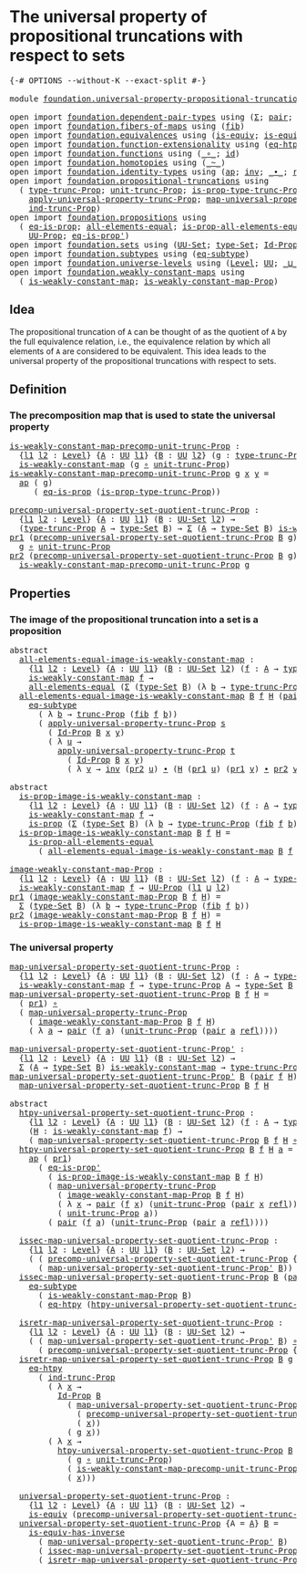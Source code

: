 # The universal property of propositional truncations with respect to sets

<pre class="Agda"><a id="85" class="Symbol">{-#</a> <a id="89" class="Keyword">OPTIONS</a> <a id="97" class="Pragma">--without-K</a> <a id="109" class="Pragma">--exact-split</a> <a id="123" class="Symbol">#-}</a>

<a id="128" class="Keyword">module</a> <a id="135" href="foundation.universal-property-propositional-truncation-into-sets.html" class="Module">foundation.universal-property-propositional-truncation-into-sets</a> <a id="200" class="Keyword">where</a>

<a id="207" class="Keyword">open</a> <a id="212" class="Keyword">import</a> <a id="219" href="foundation.dependent-pair-types.html" class="Module">foundation.dependent-pair-types</a> <a id="251" class="Keyword">using</a> <a id="257" class="Symbol">(</a><a id="258" href="foundation-core.dependent-pair-types.html#502" class="Record">Σ</a><a id="259" class="Symbol">;</a> <a id="261" href="foundation-core.dependent-pair-types.html#575" class="InductiveConstructor">pair</a><a id="265" class="Symbol">;</a> <a id="267" href="foundation-core.dependent-pair-types.html#592" class="Field">pr1</a><a id="270" class="Symbol">;</a> <a id="272" href="foundation-core.dependent-pair-types.html#604" class="Field">pr2</a><a id="275" class="Symbol">)</a>
<a id="277" class="Keyword">open</a> <a id="282" class="Keyword">import</a> <a id="289" href="foundation.fibers-of-maps.html" class="Module">foundation.fibers-of-maps</a> <a id="315" class="Keyword">using</a> <a id="321" class="Symbol">(</a><a id="322" href="foundation-core.fibers-of-maps.html#928" class="Function">fib</a><a id="325" class="Symbol">)</a>
<a id="327" class="Keyword">open</a> <a id="332" class="Keyword">import</a> <a id="339" href="foundation.equivalences.html" class="Module">foundation.equivalences</a> <a id="363" class="Keyword">using</a> <a id="369" class="Symbol">(</a><a id="370" href="foundation-core.equivalences.html#1542" class="Function">is-equiv</a><a id="378" class="Symbol">;</a> <a id="380" href="foundation-core.equivalences.html#2999" class="Function">is-equiv-has-inverse</a><a id="400" class="Symbol">)</a>
<a id="402" class="Keyword">open</a> <a id="407" class="Keyword">import</a> <a id="414" href="foundation.function-extensionality.html" class="Module">foundation.function-extensionality</a> <a id="449" class="Keyword">using</a> <a id="455" class="Symbol">(</a><a id="456" href="foundation.function-extensionality.html#1446" class="Function">eq-htpy</a><a id="463" class="Symbol">)</a>
<a id="465" class="Keyword">open</a> <a id="470" class="Keyword">import</a> <a id="477" href="foundation.functions.html" class="Module">foundation.functions</a> <a id="498" class="Keyword">using</a> <a id="504" class="Symbol">(</a><a id="505" href="foundation-core.functions.html#407" class="Function Operator">_∘_</a><a id="508" class="Symbol">;</a> <a id="510" href="foundation-core.functions.html#309" class="Function">id</a><a id="512" class="Symbol">)</a>
<a id="514" class="Keyword">open</a> <a id="519" class="Keyword">import</a> <a id="526" href="foundation.homotopies.html" class="Module">foundation.homotopies</a> <a id="548" class="Keyword">using</a> <a id="554" class="Symbol">(</a><a id="555" href="foundation-core.homotopies.html#467" class="Function Operator">_~_</a><a id="558" class="Symbol">)</a>
<a id="560" class="Keyword">open</a> <a id="565" class="Keyword">import</a> <a id="572" href="foundation.identity-types.html" class="Module">foundation.identity-types</a> <a id="598" class="Keyword">using</a> <a id="604" class="Symbol">(</a><a id="605" href="foundation-core.identity-types.html#2853" class="Function">ap</a><a id="607" class="Symbol">;</a> <a id="609" href="foundation-core.identity-types.html#1552" class="Function">inv</a><a id="612" class="Symbol">;</a> <a id="614" href="foundation-core.identity-types.html#1239" class="Function Operator">_∙_</a><a id="617" class="Symbol">;</a> <a id="619" href="foundation-core.identity-types.html#694" class="InductiveConstructor">refl</a><a id="623" class="Symbol">)</a>
<a id="625" class="Keyword">open</a> <a id="630" class="Keyword">import</a> <a id="637" href="foundation.propositional-truncations.html" class="Module">foundation.propositional-truncations</a> <a id="674" class="Keyword">using</a>
  <a id="682" class="Symbol">(</a> <a id="684" href="foundation.propositional-truncations.html#1701" class="Postulate">type-trunc-Prop</a><a id="699" class="Symbol">;</a> <a id="701" href="foundation.propositional-truncations.html#1756" class="Postulate">unit-trunc-Prop</a><a id="716" class="Symbol">;</a> <a id="718" href="foundation.propositional-truncations.html#1951" class="Function">is-prop-type-trunc-Prop</a><a id="741" class="Symbol">;</a> <a id="743" href="foundation.propositional-truncations.html#2133" class="Function">trunc-Prop</a><a id="753" class="Symbol">;</a>
    <a id="759" href="foundation.propositional-truncations.html#5148" class="Function">apply-universal-property-trunc-Prop</a><a id="794" class="Symbol">;</a> <a id="796" href="foundation.propositional-truncations.html#4789" class="Function">map-universal-property-trunc-Prop</a><a id="829" class="Symbol">;</a>
    <a id="835" href="foundation.propositional-truncations.html#3300" class="Function">ind-trunc-Prop</a><a id="849" class="Symbol">)</a>
<a id="851" class="Keyword">open</a> <a id="856" class="Keyword">import</a> <a id="863" href="foundation.propositions.html" class="Module">foundation.propositions</a> <a id="887" class="Keyword">using</a>
  <a id="895" class="Symbol">(</a> <a id="897" href="foundation-core.propositions.html#2649" class="Function">eq-is-prop</a><a id="907" class="Symbol">;</a> <a id="909" href="foundation-core.propositions.html#2135" class="Function">all-elements-equal</a><a id="927" class="Symbol">;</a> <a id="929" href="foundation-core.propositions.html#2335" class="Function">is-prop-all-elements-equal</a><a id="955" class="Symbol">;</a> <a id="957" href="foundation-core.propositions.html#1246" class="Function">is-prop</a><a id="964" class="Symbol">;</a>
    <a id="970" href="foundation-core.propositions.html#1322" class="Function">UU-Prop</a><a id="977" class="Symbol">;</a> <a id="979" href="foundation-core.propositions.html#2550" class="Function">eq-is-prop&#39;</a><a id="990" class="Symbol">)</a>
<a id="992" class="Keyword">open</a> <a id="997" class="Keyword">import</a> <a id="1004" href="foundation.sets.html" class="Module">foundation.sets</a> <a id="1020" class="Keyword">using</a> <a id="1026" class="Symbol">(</a><a id="1027" href="foundation-core.sets.html#1177" class="Function">UU-Set</a><a id="1033" class="Symbol">;</a> <a id="1035" href="foundation-core.sets.html#1291" class="Function">type-Set</a><a id="1043" class="Symbol">;</a> <a id="1045" href="foundation-core.sets.html#1407" class="Function">Id-Prop</a><a id="1052" class="Symbol">)</a>
<a id="1054" class="Keyword">open</a> <a id="1059" class="Keyword">import</a> <a id="1066" href="foundation.subtypes.html" class="Module">foundation.subtypes</a> <a id="1086" class="Keyword">using</a> <a id="1092" class="Symbol">(</a><a id="1093" href="foundation-core.subtypes.html#2633" class="Function">eq-subtype</a><a id="1103" class="Symbol">)</a>
<a id="1105" class="Keyword">open</a> <a id="1110" class="Keyword">import</a> <a id="1117" href="foundation.universe-levels.html" class="Module">foundation.universe-levels</a> <a id="1144" class="Keyword">using</a> <a id="1150" class="Symbol">(</a><a id="1151" href="Agda.Primitive.html#597" class="Postulate">Level</a><a id="1156" class="Symbol">;</a> <a id="1158" href="foundation-core.universe-levels.html#222" class="Primitive">UU</a><a id="1160" class="Symbol">;</a> <a id="1162" href="Agda.Primitive.html#810" class="Primitive Operator">_⊔_</a><a id="1165" class="Symbol">)</a>
<a id="1167" class="Keyword">open</a> <a id="1172" class="Keyword">import</a> <a id="1179" href="foundation.weakly-constant-maps.html" class="Module">foundation.weakly-constant-maps</a> <a id="1211" class="Keyword">using</a>
  <a id="1219" class="Symbol">(</a> <a id="1221" href="foundation.weakly-constant-maps.html#599" class="Function">is-weakly-constant-map</a><a id="1243" class="Symbol">;</a> <a id="1245" href="foundation.weakly-constant-maps.html#1046" class="Function">is-weakly-constant-map-Prop</a><a id="1272" class="Symbol">)</a>
</pre>
## Idea

The propositional truncation of `A` can be thought of as the quotient of `A` by the full equivalence relation, i.e., the equivalence relation by which all elements of `A` are considered to be equivalent. This idea leads to the universal property of the propositional truncations with respect to sets.

## Definition

### The precomposition map that is used to state the universal property

<pre class="Agda"><a id="is-weakly-constant-map-precomp-unit-trunc-Prop"></a><a id="1686" href="foundation.universal-property-propositional-truncation-into-sets.html#1686" class="Function">is-weakly-constant-map-precomp-unit-trunc-Prop</a> <a id="1733" class="Symbol">:</a>
  <a id="1737" class="Symbol">{</a><a id="1738" href="foundation.universal-property-propositional-truncation-into-sets.html#1738" class="Bound">l1</a> <a id="1741" href="foundation.universal-property-propositional-truncation-into-sets.html#1741" class="Bound">l2</a> <a id="1744" class="Symbol">:</a> <a id="1746" href="Agda.Primitive.html#597" class="Postulate">Level</a><a id="1751" class="Symbol">}</a> <a id="1753" class="Symbol">{</a><a id="1754" href="foundation.universal-property-propositional-truncation-into-sets.html#1754" class="Bound">A</a> <a id="1756" class="Symbol">:</a> <a id="1758" href="foundation-core.universe-levels.html#222" class="Primitive">UU</a> <a id="1761" href="foundation.universal-property-propositional-truncation-into-sets.html#1738" class="Bound">l1</a><a id="1763" class="Symbol">}</a> <a id="1765" class="Symbol">{</a><a id="1766" href="foundation.universal-property-propositional-truncation-into-sets.html#1766" class="Bound">B</a> <a id="1768" class="Symbol">:</a> <a id="1770" href="foundation-core.universe-levels.html#222" class="Primitive">UU</a> <a id="1773" href="foundation.universal-property-propositional-truncation-into-sets.html#1741" class="Bound">l2</a><a id="1775" class="Symbol">}</a> <a id="1777" class="Symbol">(</a><a id="1778" href="foundation.universal-property-propositional-truncation-into-sets.html#1778" class="Bound">g</a> <a id="1780" class="Symbol">:</a> <a id="1782" href="foundation.propositional-truncations.html#1701" class="Postulate">type-trunc-Prop</a> <a id="1798" href="foundation.universal-property-propositional-truncation-into-sets.html#1754" class="Bound">A</a> <a id="1800" class="Symbol">→</a> <a id="1802" href="foundation.universal-property-propositional-truncation-into-sets.html#1766" class="Bound">B</a><a id="1803" class="Symbol">)</a> <a id="1805" class="Symbol">→</a>
  <a id="1809" href="foundation.weakly-constant-maps.html#599" class="Function">is-weakly-constant-map</a> <a id="1832" class="Symbol">(</a><a id="1833" href="foundation.universal-property-propositional-truncation-into-sets.html#1778" class="Bound">g</a> <a id="1835" href="foundation-core.functions.html#407" class="Function Operator">∘</a> <a id="1837" href="foundation.propositional-truncations.html#1756" class="Postulate">unit-trunc-Prop</a><a id="1852" class="Symbol">)</a>
<a id="1854" href="foundation.universal-property-propositional-truncation-into-sets.html#1686" class="Function">is-weakly-constant-map-precomp-unit-trunc-Prop</a> <a id="1901" href="foundation.universal-property-propositional-truncation-into-sets.html#1901" class="Bound">g</a> <a id="1903" href="foundation.universal-property-propositional-truncation-into-sets.html#1903" class="Bound">x</a> <a id="1905" href="foundation.universal-property-propositional-truncation-into-sets.html#1905" class="Bound">y</a> <a id="1907" class="Symbol">=</a>
  <a id="1911" href="foundation-core.identity-types.html#2853" class="Function">ap</a> <a id="1914" class="Symbol">(</a> <a id="1916" href="foundation.universal-property-propositional-truncation-into-sets.html#1901" class="Bound">g</a><a id="1917" class="Symbol">)</a>
     <a id="1924" class="Symbol">(</a> <a id="1926" href="foundation-core.propositions.html#2649" class="Function">eq-is-prop</a> <a id="1937" class="Symbol">(</a><a id="1938" href="foundation.propositional-truncations.html#1951" class="Function">is-prop-type-trunc-Prop</a><a id="1961" class="Symbol">))</a>

<a id="precomp-universal-property-set-quotient-trunc-Prop"></a><a id="1965" href="foundation.universal-property-propositional-truncation-into-sets.html#1965" class="Function">precomp-universal-property-set-quotient-trunc-Prop</a> <a id="2016" class="Symbol">:</a>
  <a id="2020" class="Symbol">{</a><a id="2021" href="foundation.universal-property-propositional-truncation-into-sets.html#2021" class="Bound">l1</a> <a id="2024" href="foundation.universal-property-propositional-truncation-into-sets.html#2024" class="Bound">l2</a> <a id="2027" class="Symbol">:</a> <a id="2029" href="Agda.Primitive.html#597" class="Postulate">Level</a><a id="2034" class="Symbol">}</a> <a id="2036" class="Symbol">{</a><a id="2037" href="foundation.universal-property-propositional-truncation-into-sets.html#2037" class="Bound">A</a> <a id="2039" class="Symbol">:</a> <a id="2041" href="foundation-core.universe-levels.html#222" class="Primitive">UU</a> <a id="2044" href="foundation.universal-property-propositional-truncation-into-sets.html#2021" class="Bound">l1</a><a id="2046" class="Symbol">}</a> <a id="2048" class="Symbol">(</a><a id="2049" href="foundation.universal-property-propositional-truncation-into-sets.html#2049" class="Bound">B</a> <a id="2051" class="Symbol">:</a> <a id="2053" href="foundation-core.sets.html#1177" class="Function">UU-Set</a> <a id="2060" href="foundation.universal-property-propositional-truncation-into-sets.html#2024" class="Bound">l2</a><a id="2062" class="Symbol">)</a> <a id="2064" class="Symbol">→</a>
  <a id="2068" class="Symbol">(</a><a id="2069" href="foundation.propositional-truncations.html#1701" class="Postulate">type-trunc-Prop</a> <a id="2085" href="foundation.universal-property-propositional-truncation-into-sets.html#2037" class="Bound">A</a> <a id="2087" class="Symbol">→</a> <a id="2089" href="foundation-core.sets.html#1291" class="Function">type-Set</a> <a id="2098" href="foundation.universal-property-propositional-truncation-into-sets.html#2049" class="Bound">B</a><a id="2099" class="Symbol">)</a> <a id="2101" class="Symbol">→</a> <a id="2103" href="foundation-core.dependent-pair-types.html#502" class="Record">Σ</a> <a id="2105" class="Symbol">(</a><a id="2106" href="foundation.universal-property-propositional-truncation-into-sets.html#2037" class="Bound">A</a> <a id="2108" class="Symbol">→</a> <a id="2110" href="foundation-core.sets.html#1291" class="Function">type-Set</a> <a id="2119" href="foundation.universal-property-propositional-truncation-into-sets.html#2049" class="Bound">B</a><a id="2120" class="Symbol">)</a> <a id="2122" href="foundation.weakly-constant-maps.html#599" class="Function">is-weakly-constant-map</a>
<a id="2145" href="foundation-core.dependent-pair-types.html#592" class="Field">pr1</a> <a id="2149" class="Symbol">(</a><a id="2150" href="foundation.universal-property-propositional-truncation-into-sets.html#1965" class="Function">precomp-universal-property-set-quotient-trunc-Prop</a> <a id="2201" href="foundation.universal-property-propositional-truncation-into-sets.html#2201" class="Bound">B</a> <a id="2203" href="foundation.universal-property-propositional-truncation-into-sets.html#2203" class="Bound">g</a><a id="2204" class="Symbol">)</a> <a id="2206" class="Symbol">=</a>
  <a id="2210" href="foundation.universal-property-propositional-truncation-into-sets.html#2203" class="Bound">g</a> <a id="2212" href="foundation-core.functions.html#407" class="Function Operator">∘</a> <a id="2214" href="foundation.propositional-truncations.html#1756" class="Postulate">unit-trunc-Prop</a>
<a id="2230" href="foundation-core.dependent-pair-types.html#604" class="Field">pr2</a> <a id="2234" class="Symbol">(</a><a id="2235" href="foundation.universal-property-propositional-truncation-into-sets.html#1965" class="Function">precomp-universal-property-set-quotient-trunc-Prop</a> <a id="2286" href="foundation.universal-property-propositional-truncation-into-sets.html#2286" class="Bound">B</a> <a id="2288" href="foundation.universal-property-propositional-truncation-into-sets.html#2288" class="Bound">g</a><a id="2289" class="Symbol">)</a> <a id="2291" class="Symbol">=</a>
  <a id="2295" href="foundation.universal-property-propositional-truncation-into-sets.html#1686" class="Function">is-weakly-constant-map-precomp-unit-trunc-Prop</a> <a id="2342" href="foundation.universal-property-propositional-truncation-into-sets.html#2288" class="Bound">g</a>
</pre>
## Properties

### The image of the propositional truncation into a set is a proposition

<pre class="Agda"><a id="2447" class="Keyword">abstract</a>
  <a id="all-elements-equal-image-is-weakly-constant-map"></a><a id="2458" href="foundation.universal-property-propositional-truncation-into-sets.html#2458" class="Function">all-elements-equal-image-is-weakly-constant-map</a> <a id="2506" class="Symbol">:</a>
    <a id="2512" class="Symbol">{</a><a id="2513" href="foundation.universal-property-propositional-truncation-into-sets.html#2513" class="Bound">l1</a> <a id="2516" href="foundation.universal-property-propositional-truncation-into-sets.html#2516" class="Bound">l2</a> <a id="2519" class="Symbol">:</a> <a id="2521" href="Agda.Primitive.html#597" class="Postulate">Level</a><a id="2526" class="Symbol">}</a> <a id="2528" class="Symbol">{</a><a id="2529" href="foundation.universal-property-propositional-truncation-into-sets.html#2529" class="Bound">A</a> <a id="2531" class="Symbol">:</a> <a id="2533" href="foundation-core.universe-levels.html#222" class="Primitive">UU</a> <a id="2536" href="foundation.universal-property-propositional-truncation-into-sets.html#2513" class="Bound">l1</a><a id="2538" class="Symbol">}</a> <a id="2540" class="Symbol">(</a><a id="2541" href="foundation.universal-property-propositional-truncation-into-sets.html#2541" class="Bound">B</a> <a id="2543" class="Symbol">:</a> <a id="2545" href="foundation-core.sets.html#1177" class="Function">UU-Set</a> <a id="2552" href="foundation.universal-property-propositional-truncation-into-sets.html#2516" class="Bound">l2</a><a id="2554" class="Symbol">)</a> <a id="2556" class="Symbol">(</a><a id="2557" href="foundation.universal-property-propositional-truncation-into-sets.html#2557" class="Bound">f</a> <a id="2559" class="Symbol">:</a> <a id="2561" href="foundation.universal-property-propositional-truncation-into-sets.html#2529" class="Bound">A</a> <a id="2563" class="Symbol">→</a> <a id="2565" href="foundation-core.sets.html#1291" class="Function">type-Set</a> <a id="2574" href="foundation.universal-property-propositional-truncation-into-sets.html#2541" class="Bound">B</a><a id="2575" class="Symbol">)</a> <a id="2577" class="Symbol">→</a>
    <a id="2583" href="foundation.weakly-constant-maps.html#599" class="Function">is-weakly-constant-map</a> <a id="2606" href="foundation.universal-property-propositional-truncation-into-sets.html#2557" class="Bound">f</a> <a id="2608" class="Symbol">→</a>
    <a id="2614" href="foundation-core.propositions.html#2135" class="Function">all-elements-equal</a> <a id="2633" class="Symbol">(</a><a id="2634" href="foundation-core.dependent-pair-types.html#502" class="Record">Σ</a> <a id="2636" class="Symbol">(</a><a id="2637" href="foundation-core.sets.html#1291" class="Function">type-Set</a> <a id="2646" href="foundation.universal-property-propositional-truncation-into-sets.html#2541" class="Bound">B</a><a id="2647" class="Symbol">)</a> <a id="2649" class="Symbol">(λ</a> <a id="2652" href="foundation.universal-property-propositional-truncation-into-sets.html#2652" class="Bound">b</a> <a id="2654" class="Symbol">→</a> <a id="2656" href="foundation.propositional-truncations.html#1701" class="Postulate">type-trunc-Prop</a> <a id="2672" class="Symbol">(</a><a id="2673" href="foundation-core.fibers-of-maps.html#928" class="Function">fib</a> <a id="2677" href="foundation.universal-property-propositional-truncation-into-sets.html#2557" class="Bound">f</a> <a id="2679" href="foundation.universal-property-propositional-truncation-into-sets.html#2652" class="Bound">b</a><a id="2680" class="Symbol">)))</a>
  <a id="2686" href="foundation.universal-property-propositional-truncation-into-sets.html#2458" class="Function">all-elements-equal-image-is-weakly-constant-map</a> <a id="2734" href="foundation.universal-property-propositional-truncation-into-sets.html#2734" class="Bound">B</a> <a id="2736" href="foundation.universal-property-propositional-truncation-into-sets.html#2736" class="Bound">f</a> <a id="2738" href="foundation.universal-property-propositional-truncation-into-sets.html#2738" class="Bound">H</a> <a id="2740" class="Symbol">(</a><a id="2741" href="foundation-core.dependent-pair-types.html#575" class="InductiveConstructor">pair</a> <a id="2746" href="foundation.universal-property-propositional-truncation-into-sets.html#2746" class="Bound">x</a> <a id="2748" href="foundation.universal-property-propositional-truncation-into-sets.html#2748" class="Bound">s</a><a id="2749" class="Symbol">)</a> <a id="2751" class="Symbol">(</a><a id="2752" href="foundation-core.dependent-pair-types.html#575" class="InductiveConstructor">pair</a> <a id="2757" href="foundation.universal-property-propositional-truncation-into-sets.html#2757" class="Bound">y</a> <a id="2759" href="foundation.universal-property-propositional-truncation-into-sets.html#2759" class="Bound">t</a><a id="2760" class="Symbol">)</a> <a id="2762" class="Symbol">=</a>
    <a id="2768" href="foundation-core.subtypes.html#2633" class="Function">eq-subtype</a>
      <a id="2785" class="Symbol">(</a> <a id="2787" class="Symbol">λ</a> <a id="2789" href="foundation.universal-property-propositional-truncation-into-sets.html#2789" class="Bound">b</a> <a id="2791" class="Symbol">→</a> <a id="2793" href="foundation.propositional-truncations.html#2133" class="Function">trunc-Prop</a> <a id="2804" class="Symbol">(</a><a id="2805" href="foundation-core.fibers-of-maps.html#928" class="Function">fib</a> <a id="2809" href="foundation.universal-property-propositional-truncation-into-sets.html#2736" class="Bound">f</a> <a id="2811" href="foundation.universal-property-propositional-truncation-into-sets.html#2789" class="Bound">b</a><a id="2812" class="Symbol">))</a>
      <a id="2821" class="Symbol">(</a> <a id="2823" href="foundation.propositional-truncations.html#5148" class="Function">apply-universal-property-trunc-Prop</a> <a id="2859" href="foundation.universal-property-propositional-truncation-into-sets.html#2748" class="Bound">s</a>
        <a id="2869" class="Symbol">(</a> <a id="2871" href="foundation-core.sets.html#1407" class="Function">Id-Prop</a> <a id="2879" href="foundation.universal-property-propositional-truncation-into-sets.html#2734" class="Bound">B</a> <a id="2881" href="foundation.universal-property-propositional-truncation-into-sets.html#2746" class="Bound">x</a> <a id="2883" href="foundation.universal-property-propositional-truncation-into-sets.html#2757" class="Bound">y</a><a id="2884" class="Symbol">)</a>
        <a id="2894" class="Symbol">(</a> <a id="2896" class="Symbol">λ</a> <a id="2898" href="foundation.universal-property-propositional-truncation-into-sets.html#2898" class="Bound">u</a> <a id="2900" class="Symbol">→</a>
          <a id="2912" href="foundation.propositional-truncations.html#5148" class="Function">apply-universal-property-trunc-Prop</a> <a id="2948" href="foundation.universal-property-propositional-truncation-into-sets.html#2759" class="Bound">t</a>
            <a id="2962" class="Symbol">(</a> <a id="2964" href="foundation-core.sets.html#1407" class="Function">Id-Prop</a> <a id="2972" href="foundation.universal-property-propositional-truncation-into-sets.html#2734" class="Bound">B</a> <a id="2974" href="foundation.universal-property-propositional-truncation-into-sets.html#2746" class="Bound">x</a> <a id="2976" href="foundation.universal-property-propositional-truncation-into-sets.html#2757" class="Bound">y</a><a id="2977" class="Symbol">)</a>
            <a id="2991" class="Symbol">(</a> <a id="2993" class="Symbol">λ</a> <a id="2995" href="foundation.universal-property-propositional-truncation-into-sets.html#2995" class="Bound">v</a> <a id="2997" class="Symbol">→</a> <a id="2999" href="foundation-core.identity-types.html#1552" class="Function">inv</a> <a id="3003" class="Symbol">(</a><a id="3004" href="foundation-core.dependent-pair-types.html#604" class="Field">pr2</a> <a id="3008" href="foundation.universal-property-propositional-truncation-into-sets.html#2898" class="Bound">u</a><a id="3009" class="Symbol">)</a> <a id="3011" href="foundation-core.identity-types.html#1239" class="Function Operator">∙</a> <a id="3013" class="Symbol">(</a><a id="3014" href="foundation.universal-property-propositional-truncation-into-sets.html#2738" class="Bound">H</a> <a id="3016" class="Symbol">(</a><a id="3017" href="foundation-core.dependent-pair-types.html#592" class="Field">pr1</a> <a id="3021" href="foundation.universal-property-propositional-truncation-into-sets.html#2898" class="Bound">u</a><a id="3022" class="Symbol">)</a> <a id="3024" class="Symbol">(</a><a id="3025" href="foundation-core.dependent-pair-types.html#592" class="Field">pr1</a> <a id="3029" href="foundation.universal-property-propositional-truncation-into-sets.html#2995" class="Bound">v</a><a id="3030" class="Symbol">)</a> <a id="3032" href="foundation-core.identity-types.html#1239" class="Function Operator">∙</a> <a id="3034" href="foundation-core.dependent-pair-types.html#604" class="Field">pr2</a> <a id="3038" href="foundation.universal-property-propositional-truncation-into-sets.html#2995" class="Bound">v</a><a id="3039" class="Symbol">))))</a>

<a id="3045" class="Keyword">abstract</a>
  <a id="is-prop-image-is-weakly-constant-map"></a><a id="3056" href="foundation.universal-property-propositional-truncation-into-sets.html#3056" class="Function">is-prop-image-is-weakly-constant-map</a> <a id="3093" class="Symbol">:</a>
    <a id="3099" class="Symbol">{</a><a id="3100" href="foundation.universal-property-propositional-truncation-into-sets.html#3100" class="Bound">l1</a> <a id="3103" href="foundation.universal-property-propositional-truncation-into-sets.html#3103" class="Bound">l2</a> <a id="3106" class="Symbol">:</a> <a id="3108" href="Agda.Primitive.html#597" class="Postulate">Level</a><a id="3113" class="Symbol">}</a> <a id="3115" class="Symbol">{</a><a id="3116" href="foundation.universal-property-propositional-truncation-into-sets.html#3116" class="Bound">A</a> <a id="3118" class="Symbol">:</a> <a id="3120" href="foundation-core.universe-levels.html#222" class="Primitive">UU</a> <a id="3123" href="foundation.universal-property-propositional-truncation-into-sets.html#3100" class="Bound">l1</a><a id="3125" class="Symbol">}</a> <a id="3127" class="Symbol">(</a><a id="3128" href="foundation.universal-property-propositional-truncation-into-sets.html#3128" class="Bound">B</a> <a id="3130" class="Symbol">:</a> <a id="3132" href="foundation-core.sets.html#1177" class="Function">UU-Set</a> <a id="3139" href="foundation.universal-property-propositional-truncation-into-sets.html#3103" class="Bound">l2</a><a id="3141" class="Symbol">)</a> <a id="3143" class="Symbol">(</a><a id="3144" href="foundation.universal-property-propositional-truncation-into-sets.html#3144" class="Bound">f</a> <a id="3146" class="Symbol">:</a> <a id="3148" href="foundation.universal-property-propositional-truncation-into-sets.html#3116" class="Bound">A</a> <a id="3150" class="Symbol">→</a> <a id="3152" href="foundation-core.sets.html#1291" class="Function">type-Set</a> <a id="3161" href="foundation.universal-property-propositional-truncation-into-sets.html#3128" class="Bound">B</a><a id="3162" class="Symbol">)</a> <a id="3164" class="Symbol">→</a>
    <a id="3170" href="foundation.weakly-constant-maps.html#599" class="Function">is-weakly-constant-map</a> <a id="3193" href="foundation.universal-property-propositional-truncation-into-sets.html#3144" class="Bound">f</a> <a id="3195" class="Symbol">→</a>
    <a id="3201" href="foundation-core.propositions.html#1246" class="Function">is-prop</a> <a id="3209" class="Symbol">(</a><a id="3210" href="foundation-core.dependent-pair-types.html#502" class="Record">Σ</a> <a id="3212" class="Symbol">(</a><a id="3213" href="foundation-core.sets.html#1291" class="Function">type-Set</a> <a id="3222" href="foundation.universal-property-propositional-truncation-into-sets.html#3128" class="Bound">B</a><a id="3223" class="Symbol">)</a> <a id="3225" class="Symbol">(λ</a> <a id="3228" href="foundation.universal-property-propositional-truncation-into-sets.html#3228" class="Bound">b</a> <a id="3230" class="Symbol">→</a> <a id="3232" href="foundation.propositional-truncations.html#1701" class="Postulate">type-trunc-Prop</a> <a id="3248" class="Symbol">(</a><a id="3249" href="foundation-core.fibers-of-maps.html#928" class="Function">fib</a> <a id="3253" href="foundation.universal-property-propositional-truncation-into-sets.html#3144" class="Bound">f</a> <a id="3255" href="foundation.universal-property-propositional-truncation-into-sets.html#3228" class="Bound">b</a><a id="3256" class="Symbol">)))</a>
  <a id="3262" href="foundation.universal-property-propositional-truncation-into-sets.html#3056" class="Function">is-prop-image-is-weakly-constant-map</a> <a id="3299" href="foundation.universal-property-propositional-truncation-into-sets.html#3299" class="Bound">B</a> <a id="3301" href="foundation.universal-property-propositional-truncation-into-sets.html#3301" class="Bound">f</a> <a id="3303" href="foundation.universal-property-propositional-truncation-into-sets.html#3303" class="Bound">H</a> <a id="3305" class="Symbol">=</a>
    <a id="3311" href="foundation-core.propositions.html#2335" class="Function">is-prop-all-elements-equal</a>
      <a id="3344" class="Symbol">(</a> <a id="3346" href="foundation.universal-property-propositional-truncation-into-sets.html#2458" class="Function">all-elements-equal-image-is-weakly-constant-map</a> <a id="3394" href="foundation.universal-property-propositional-truncation-into-sets.html#3299" class="Bound">B</a> <a id="3396" href="foundation.universal-property-propositional-truncation-into-sets.html#3301" class="Bound">f</a> <a id="3398" href="foundation.universal-property-propositional-truncation-into-sets.html#3303" class="Bound">H</a><a id="3399" class="Symbol">)</a>

<a id="image-weakly-constant-map-Prop"></a><a id="3402" href="foundation.universal-property-propositional-truncation-into-sets.html#3402" class="Function">image-weakly-constant-map-Prop</a> <a id="3433" class="Symbol">:</a>
  <a id="3437" class="Symbol">{</a><a id="3438" href="foundation.universal-property-propositional-truncation-into-sets.html#3438" class="Bound">l1</a> <a id="3441" href="foundation.universal-property-propositional-truncation-into-sets.html#3441" class="Bound">l2</a> <a id="3444" class="Symbol">:</a> <a id="3446" href="Agda.Primitive.html#597" class="Postulate">Level</a><a id="3451" class="Symbol">}</a> <a id="3453" class="Symbol">{</a><a id="3454" href="foundation.universal-property-propositional-truncation-into-sets.html#3454" class="Bound">A</a> <a id="3456" class="Symbol">:</a> <a id="3458" href="foundation-core.universe-levels.html#222" class="Primitive">UU</a> <a id="3461" href="foundation.universal-property-propositional-truncation-into-sets.html#3438" class="Bound">l1</a><a id="3463" class="Symbol">}</a> <a id="3465" class="Symbol">(</a><a id="3466" href="foundation.universal-property-propositional-truncation-into-sets.html#3466" class="Bound">B</a> <a id="3468" class="Symbol">:</a> <a id="3470" href="foundation-core.sets.html#1177" class="Function">UU-Set</a> <a id="3477" href="foundation.universal-property-propositional-truncation-into-sets.html#3441" class="Bound">l2</a><a id="3479" class="Symbol">)</a> <a id="3481" class="Symbol">(</a><a id="3482" href="foundation.universal-property-propositional-truncation-into-sets.html#3482" class="Bound">f</a> <a id="3484" class="Symbol">:</a> <a id="3486" href="foundation.universal-property-propositional-truncation-into-sets.html#3454" class="Bound">A</a> <a id="3488" class="Symbol">→</a> <a id="3490" href="foundation-core.sets.html#1291" class="Function">type-Set</a> <a id="3499" href="foundation.universal-property-propositional-truncation-into-sets.html#3466" class="Bound">B</a><a id="3500" class="Symbol">)</a> <a id="3502" class="Symbol">→</a>
  <a id="3506" href="foundation.weakly-constant-maps.html#599" class="Function">is-weakly-constant-map</a> <a id="3529" href="foundation.universal-property-propositional-truncation-into-sets.html#3482" class="Bound">f</a> <a id="3531" class="Symbol">→</a> <a id="3533" href="foundation-core.propositions.html#1322" class="Function">UU-Prop</a> <a id="3541" class="Symbol">(</a><a id="3542" href="foundation.universal-property-propositional-truncation-into-sets.html#3438" class="Bound">l1</a> <a id="3545" href="Agda.Primitive.html#810" class="Primitive Operator">⊔</a> <a id="3547" href="foundation.universal-property-propositional-truncation-into-sets.html#3441" class="Bound">l2</a><a id="3549" class="Symbol">)</a>
<a id="3551" href="foundation-core.dependent-pair-types.html#592" class="Field">pr1</a> <a id="3555" class="Symbol">(</a><a id="3556" href="foundation.universal-property-propositional-truncation-into-sets.html#3402" class="Function">image-weakly-constant-map-Prop</a> <a id="3587" href="foundation.universal-property-propositional-truncation-into-sets.html#3587" class="Bound">B</a> <a id="3589" href="foundation.universal-property-propositional-truncation-into-sets.html#3589" class="Bound">f</a> <a id="3591" href="foundation.universal-property-propositional-truncation-into-sets.html#3591" class="Bound">H</a><a id="3592" class="Symbol">)</a> <a id="3594" class="Symbol">=</a>
  <a id="3598" href="foundation-core.dependent-pair-types.html#502" class="Record">Σ</a> <a id="3600" class="Symbol">(</a><a id="3601" href="foundation-core.sets.html#1291" class="Function">type-Set</a> <a id="3610" href="foundation.universal-property-propositional-truncation-into-sets.html#3587" class="Bound">B</a><a id="3611" class="Symbol">)</a> <a id="3613" class="Symbol">(λ</a> <a id="3616" href="foundation.universal-property-propositional-truncation-into-sets.html#3616" class="Bound">b</a> <a id="3618" class="Symbol">→</a> <a id="3620" href="foundation.propositional-truncations.html#1701" class="Postulate">type-trunc-Prop</a> <a id="3636" class="Symbol">(</a><a id="3637" href="foundation-core.fibers-of-maps.html#928" class="Function">fib</a> <a id="3641" href="foundation.universal-property-propositional-truncation-into-sets.html#3589" class="Bound">f</a> <a id="3643" href="foundation.universal-property-propositional-truncation-into-sets.html#3616" class="Bound">b</a><a id="3644" class="Symbol">))</a>
<a id="3647" href="foundation-core.dependent-pair-types.html#604" class="Field">pr2</a> <a id="3651" class="Symbol">(</a><a id="3652" href="foundation.universal-property-propositional-truncation-into-sets.html#3402" class="Function">image-weakly-constant-map-Prop</a> <a id="3683" href="foundation.universal-property-propositional-truncation-into-sets.html#3683" class="Bound">B</a> <a id="3685" href="foundation.universal-property-propositional-truncation-into-sets.html#3685" class="Bound">f</a> <a id="3687" href="foundation.universal-property-propositional-truncation-into-sets.html#3687" class="Bound">H</a><a id="3688" class="Symbol">)</a> <a id="3690" class="Symbol">=</a>
  <a id="3694" href="foundation.universal-property-propositional-truncation-into-sets.html#3056" class="Function">is-prop-image-is-weakly-constant-map</a> <a id="3731" href="foundation.universal-property-propositional-truncation-into-sets.html#3683" class="Bound">B</a> <a id="3733" href="foundation.universal-property-propositional-truncation-into-sets.html#3685" class="Bound">f</a> <a id="3735" href="foundation.universal-property-propositional-truncation-into-sets.html#3687" class="Bound">H</a>
</pre>
### The universal property

<pre class="Agda"><a id="map-universal-property-set-quotient-trunc-Prop"></a><a id="3778" href="foundation.universal-property-propositional-truncation-into-sets.html#3778" class="Function">map-universal-property-set-quotient-trunc-Prop</a> <a id="3825" class="Symbol">:</a>
  <a id="3829" class="Symbol">{</a><a id="3830" href="foundation.universal-property-propositional-truncation-into-sets.html#3830" class="Bound">l1</a> <a id="3833" href="foundation.universal-property-propositional-truncation-into-sets.html#3833" class="Bound">l2</a> <a id="3836" class="Symbol">:</a> <a id="3838" href="Agda.Primitive.html#597" class="Postulate">Level</a><a id="3843" class="Symbol">}</a> <a id="3845" class="Symbol">{</a><a id="3846" href="foundation.universal-property-propositional-truncation-into-sets.html#3846" class="Bound">A</a> <a id="3848" class="Symbol">:</a> <a id="3850" href="foundation-core.universe-levels.html#222" class="Primitive">UU</a> <a id="3853" href="foundation.universal-property-propositional-truncation-into-sets.html#3830" class="Bound">l1</a><a id="3855" class="Symbol">}</a> <a id="3857" class="Symbol">(</a><a id="3858" href="foundation.universal-property-propositional-truncation-into-sets.html#3858" class="Bound">B</a> <a id="3860" class="Symbol">:</a> <a id="3862" href="foundation-core.sets.html#1177" class="Function">UU-Set</a> <a id="3869" href="foundation.universal-property-propositional-truncation-into-sets.html#3833" class="Bound">l2</a><a id="3871" class="Symbol">)</a> <a id="3873" class="Symbol">(</a><a id="3874" href="foundation.universal-property-propositional-truncation-into-sets.html#3874" class="Bound">f</a> <a id="3876" class="Symbol">:</a> <a id="3878" href="foundation.universal-property-propositional-truncation-into-sets.html#3846" class="Bound">A</a> <a id="3880" class="Symbol">→</a> <a id="3882" href="foundation-core.sets.html#1291" class="Function">type-Set</a> <a id="3891" href="foundation.universal-property-propositional-truncation-into-sets.html#3858" class="Bound">B</a><a id="3892" class="Symbol">)</a> <a id="3894" class="Symbol">→</a>
  <a id="3898" href="foundation.weakly-constant-maps.html#599" class="Function">is-weakly-constant-map</a> <a id="3921" href="foundation.universal-property-propositional-truncation-into-sets.html#3874" class="Bound">f</a> <a id="3923" class="Symbol">→</a> <a id="3925" href="foundation.propositional-truncations.html#1701" class="Postulate">type-trunc-Prop</a> <a id="3941" href="foundation.universal-property-propositional-truncation-into-sets.html#3846" class="Bound">A</a> <a id="3943" class="Symbol">→</a> <a id="3945" href="foundation-core.sets.html#1291" class="Function">type-Set</a> <a id="3954" href="foundation.universal-property-propositional-truncation-into-sets.html#3858" class="Bound">B</a>
<a id="3956" href="foundation.universal-property-propositional-truncation-into-sets.html#3778" class="Function">map-universal-property-set-quotient-trunc-Prop</a> <a id="4003" href="foundation.universal-property-propositional-truncation-into-sets.html#4003" class="Bound">B</a> <a id="4005" href="foundation.universal-property-propositional-truncation-into-sets.html#4005" class="Bound">f</a> <a id="4007" href="foundation.universal-property-propositional-truncation-into-sets.html#4007" class="Bound">H</a> <a id="4009" class="Symbol">=</a>
  <a id="4013" class="Symbol">(</a> <a id="4015" href="foundation-core.dependent-pair-types.html#592" class="Field">pr1</a><a id="4018" class="Symbol">)</a> <a id="4020" href="foundation-core.functions.html#407" class="Function Operator">∘</a>
  <a id="4024" class="Symbol">(</a> <a id="4026" href="foundation.propositional-truncations.html#4789" class="Function">map-universal-property-trunc-Prop</a>
    <a id="4064" class="Symbol">(</a> <a id="4066" href="foundation.universal-property-propositional-truncation-into-sets.html#3402" class="Function">image-weakly-constant-map-Prop</a> <a id="4097" href="foundation.universal-property-propositional-truncation-into-sets.html#4003" class="Bound">B</a> <a id="4099" href="foundation.universal-property-propositional-truncation-into-sets.html#4005" class="Bound">f</a> <a id="4101" href="foundation.universal-property-propositional-truncation-into-sets.html#4007" class="Bound">H</a><a id="4102" class="Symbol">)</a>
    <a id="4108" class="Symbol">(</a> <a id="4110" class="Symbol">λ</a> <a id="4112" href="foundation.universal-property-propositional-truncation-into-sets.html#4112" class="Bound">a</a> <a id="4114" class="Symbol">→</a> <a id="4116" href="foundation-core.dependent-pair-types.html#575" class="InductiveConstructor">pair</a> <a id="4121" class="Symbol">(</a><a id="4122" href="foundation.universal-property-propositional-truncation-into-sets.html#4005" class="Bound">f</a> <a id="4124" href="foundation.universal-property-propositional-truncation-into-sets.html#4112" class="Bound">a</a><a id="4125" class="Symbol">)</a> <a id="4127" class="Symbol">(</a><a id="4128" href="foundation.propositional-truncations.html#1756" class="Postulate">unit-trunc-Prop</a> <a id="4144" class="Symbol">(</a><a id="4145" href="foundation-core.dependent-pair-types.html#575" class="InductiveConstructor">pair</a> <a id="4150" href="foundation.universal-property-propositional-truncation-into-sets.html#4112" class="Bound">a</a> <a id="4152" href="foundation-core.identity-types.html#694" class="InductiveConstructor">refl</a><a id="4156" class="Symbol">))))</a>

<a id="map-universal-property-set-quotient-trunc-Prop&#39;"></a><a id="4162" href="foundation.universal-property-propositional-truncation-into-sets.html#4162" class="Function">map-universal-property-set-quotient-trunc-Prop&#39;</a> <a id="4210" class="Symbol">:</a>
  <a id="4214" class="Symbol">{</a><a id="4215" href="foundation.universal-property-propositional-truncation-into-sets.html#4215" class="Bound">l1</a> <a id="4218" href="foundation.universal-property-propositional-truncation-into-sets.html#4218" class="Bound">l2</a> <a id="4221" class="Symbol">:</a> <a id="4223" href="Agda.Primitive.html#597" class="Postulate">Level</a><a id="4228" class="Symbol">}</a> <a id="4230" class="Symbol">{</a><a id="4231" href="foundation.universal-property-propositional-truncation-into-sets.html#4231" class="Bound">A</a> <a id="4233" class="Symbol">:</a> <a id="4235" href="foundation-core.universe-levels.html#222" class="Primitive">UU</a> <a id="4238" href="foundation.universal-property-propositional-truncation-into-sets.html#4215" class="Bound">l1</a><a id="4240" class="Symbol">}</a> <a id="4242" class="Symbol">(</a><a id="4243" href="foundation.universal-property-propositional-truncation-into-sets.html#4243" class="Bound">B</a> <a id="4245" class="Symbol">:</a> <a id="4247" href="foundation-core.sets.html#1177" class="Function">UU-Set</a> <a id="4254" href="foundation.universal-property-propositional-truncation-into-sets.html#4218" class="Bound">l2</a><a id="4256" class="Symbol">)</a> <a id="4258" class="Symbol">→</a>
  <a id="4262" href="foundation-core.dependent-pair-types.html#502" class="Record">Σ</a> <a id="4264" class="Symbol">(</a><a id="4265" href="foundation.universal-property-propositional-truncation-into-sets.html#4231" class="Bound">A</a> <a id="4267" class="Symbol">→</a> <a id="4269" href="foundation-core.sets.html#1291" class="Function">type-Set</a> <a id="4278" href="foundation.universal-property-propositional-truncation-into-sets.html#4243" class="Bound">B</a><a id="4279" class="Symbol">)</a> <a id="4281" href="foundation.weakly-constant-maps.html#599" class="Function">is-weakly-constant-map</a> <a id="4304" class="Symbol">→</a> <a id="4306" href="foundation.propositional-truncations.html#1701" class="Postulate">type-trunc-Prop</a> <a id="4322" href="foundation.universal-property-propositional-truncation-into-sets.html#4231" class="Bound">A</a> <a id="4324" class="Symbol">→</a> <a id="4326" href="foundation-core.sets.html#1291" class="Function">type-Set</a> <a id="4335" href="foundation.universal-property-propositional-truncation-into-sets.html#4243" class="Bound">B</a>
<a id="4337" href="foundation.universal-property-propositional-truncation-into-sets.html#4162" class="Function">map-universal-property-set-quotient-trunc-Prop&#39;</a> <a id="4385" href="foundation.universal-property-propositional-truncation-into-sets.html#4385" class="Bound">B</a> <a id="4387" class="Symbol">(</a><a id="4388" href="foundation-core.dependent-pair-types.html#575" class="InductiveConstructor">pair</a> <a id="4393" href="foundation.universal-property-propositional-truncation-into-sets.html#4393" class="Bound">f</a> <a id="4395" href="foundation.universal-property-propositional-truncation-into-sets.html#4395" class="Bound">H</a><a id="4396" class="Symbol">)</a> <a id="4398" class="Symbol">=</a>
  <a id="4402" href="foundation.universal-property-propositional-truncation-into-sets.html#3778" class="Function">map-universal-property-set-quotient-trunc-Prop</a> <a id="4449" href="foundation.universal-property-propositional-truncation-into-sets.html#4385" class="Bound">B</a> <a id="4451" href="foundation.universal-property-propositional-truncation-into-sets.html#4393" class="Bound">f</a> <a id="4453" href="foundation.universal-property-propositional-truncation-into-sets.html#4395" class="Bound">H</a>

<a id="4456" class="Keyword">abstract</a>
  <a id="htpy-universal-property-set-quotient-trunc-Prop"></a><a id="4467" href="foundation.universal-property-propositional-truncation-into-sets.html#4467" class="Function">htpy-universal-property-set-quotient-trunc-Prop</a> <a id="4515" class="Symbol">:</a>
    <a id="4521" class="Symbol">{</a><a id="4522" href="foundation.universal-property-propositional-truncation-into-sets.html#4522" class="Bound">l1</a> <a id="4525" href="foundation.universal-property-propositional-truncation-into-sets.html#4525" class="Bound">l2</a> <a id="4528" class="Symbol">:</a> <a id="4530" href="Agda.Primitive.html#597" class="Postulate">Level</a><a id="4535" class="Symbol">}</a> <a id="4537" class="Symbol">{</a><a id="4538" href="foundation.universal-property-propositional-truncation-into-sets.html#4538" class="Bound">A</a> <a id="4540" class="Symbol">:</a> <a id="4542" href="foundation-core.universe-levels.html#222" class="Primitive">UU</a> <a id="4545" href="foundation.universal-property-propositional-truncation-into-sets.html#4522" class="Bound">l1</a><a id="4547" class="Symbol">}</a> <a id="4549" class="Symbol">(</a><a id="4550" href="foundation.universal-property-propositional-truncation-into-sets.html#4550" class="Bound">B</a> <a id="4552" class="Symbol">:</a> <a id="4554" href="foundation-core.sets.html#1177" class="Function">UU-Set</a> <a id="4561" href="foundation.universal-property-propositional-truncation-into-sets.html#4525" class="Bound">l2</a><a id="4563" class="Symbol">)</a> <a id="4565" class="Symbol">(</a><a id="4566" href="foundation.universal-property-propositional-truncation-into-sets.html#4566" class="Bound">f</a> <a id="4568" class="Symbol">:</a> <a id="4570" href="foundation.universal-property-propositional-truncation-into-sets.html#4538" class="Bound">A</a> <a id="4572" class="Symbol">→</a> <a id="4574" href="foundation-core.sets.html#1291" class="Function">type-Set</a> <a id="4583" href="foundation.universal-property-propositional-truncation-into-sets.html#4550" class="Bound">B</a><a id="4584" class="Symbol">)</a> <a id="4586" class="Symbol">→</a>
    <a id="4592" class="Symbol">(</a><a id="4593" href="foundation.universal-property-propositional-truncation-into-sets.html#4593" class="Bound">H</a> <a id="4595" class="Symbol">:</a> <a id="4597" href="foundation.weakly-constant-maps.html#599" class="Function">is-weakly-constant-map</a> <a id="4620" href="foundation.universal-property-propositional-truncation-into-sets.html#4566" class="Bound">f</a><a id="4621" class="Symbol">)</a> <a id="4623" class="Symbol">→</a>
    <a id="4629" class="Symbol">(</a> <a id="4631" href="foundation.universal-property-propositional-truncation-into-sets.html#3778" class="Function">map-universal-property-set-quotient-trunc-Prop</a> <a id="4678" href="foundation.universal-property-propositional-truncation-into-sets.html#4550" class="Bound">B</a> <a id="4680" href="foundation.universal-property-propositional-truncation-into-sets.html#4566" class="Bound">f</a> <a id="4682" href="foundation.universal-property-propositional-truncation-into-sets.html#4593" class="Bound">H</a> <a id="4684" href="foundation-core.functions.html#407" class="Function Operator">∘</a> <a id="4686" href="foundation.propositional-truncations.html#1756" class="Postulate">unit-trunc-Prop</a><a id="4701" class="Symbol">)</a> <a id="4703" href="foundation-core.homotopies.html#467" class="Function Operator">~</a> <a id="4705" href="foundation.universal-property-propositional-truncation-into-sets.html#4566" class="Bound">f</a>
  <a id="4709" href="foundation.universal-property-propositional-truncation-into-sets.html#4467" class="Function">htpy-universal-property-set-quotient-trunc-Prop</a> <a id="4757" href="foundation.universal-property-propositional-truncation-into-sets.html#4757" class="Bound">B</a> <a id="4759" href="foundation.universal-property-propositional-truncation-into-sets.html#4759" class="Bound">f</a> <a id="4761" href="foundation.universal-property-propositional-truncation-into-sets.html#4761" class="Bound">H</a> <a id="4763" href="foundation.universal-property-propositional-truncation-into-sets.html#4763" class="Bound">a</a> <a id="4765" class="Symbol">=</a>
    <a id="4771" href="foundation-core.identity-types.html#2853" class="Function">ap</a> <a id="4774" class="Symbol">(</a> <a id="4776" href="foundation-core.dependent-pair-types.html#592" class="Field">pr1</a><a id="4779" class="Symbol">)</a>
      <a id="4787" class="Symbol">(</a> <a id="4789" href="foundation-core.propositions.html#2550" class="Function">eq-is-prop&#39;</a>
        <a id="4809" class="Symbol">(</a> <a id="4811" href="foundation.universal-property-propositional-truncation-into-sets.html#3056" class="Function">is-prop-image-is-weakly-constant-map</a> <a id="4848" href="foundation.universal-property-propositional-truncation-into-sets.html#4757" class="Bound">B</a> <a id="4850" href="foundation.universal-property-propositional-truncation-into-sets.html#4759" class="Bound">f</a> <a id="4852" href="foundation.universal-property-propositional-truncation-into-sets.html#4761" class="Bound">H</a><a id="4853" class="Symbol">)</a>
        <a id="4863" class="Symbol">(</a> <a id="4865" href="foundation.propositional-truncations.html#4789" class="Function">map-universal-property-trunc-Prop</a>
          <a id="4909" class="Symbol">(</a> <a id="4911" href="foundation.universal-property-propositional-truncation-into-sets.html#3402" class="Function">image-weakly-constant-map-Prop</a> <a id="4942" href="foundation.universal-property-propositional-truncation-into-sets.html#4757" class="Bound">B</a> <a id="4944" href="foundation.universal-property-propositional-truncation-into-sets.html#4759" class="Bound">f</a> <a id="4946" href="foundation.universal-property-propositional-truncation-into-sets.html#4761" class="Bound">H</a><a id="4947" class="Symbol">)</a>
          <a id="4959" class="Symbol">(</a> <a id="4961" class="Symbol">λ</a> <a id="4963" href="foundation.universal-property-propositional-truncation-into-sets.html#4963" class="Bound">x</a> <a id="4965" class="Symbol">→</a> <a id="4967" href="foundation-core.dependent-pair-types.html#575" class="InductiveConstructor">pair</a> <a id="4972" class="Symbol">(</a><a id="4973" href="foundation.universal-property-propositional-truncation-into-sets.html#4759" class="Bound">f</a> <a id="4975" href="foundation.universal-property-propositional-truncation-into-sets.html#4963" class="Bound">x</a><a id="4976" class="Symbol">)</a> <a id="4978" class="Symbol">(</a><a id="4979" href="foundation.propositional-truncations.html#1756" class="Postulate">unit-trunc-Prop</a> <a id="4995" class="Symbol">(</a><a id="4996" href="foundation-core.dependent-pair-types.html#575" class="InductiveConstructor">pair</a> <a id="5001" href="foundation.universal-property-propositional-truncation-into-sets.html#4963" class="Bound">x</a> <a id="5003" href="foundation-core.identity-types.html#694" class="InductiveConstructor">refl</a><a id="5007" class="Symbol">)))</a>
          <a id="5021" class="Symbol">(</a> <a id="5023" href="foundation.propositional-truncations.html#1756" class="Postulate">unit-trunc-Prop</a> <a id="5039" href="foundation.universal-property-propositional-truncation-into-sets.html#4763" class="Bound">a</a><a id="5040" class="Symbol">))</a>
        <a id="5051" class="Symbol">(</a> <a id="5053" href="foundation-core.dependent-pair-types.html#575" class="InductiveConstructor">pair</a> <a id="5058" class="Symbol">(</a><a id="5059" href="foundation.universal-property-propositional-truncation-into-sets.html#4759" class="Bound">f</a> <a id="5061" href="foundation.universal-property-propositional-truncation-into-sets.html#4763" class="Bound">a</a><a id="5062" class="Symbol">)</a> <a id="5064" class="Symbol">(</a><a id="5065" href="foundation.propositional-truncations.html#1756" class="Postulate">unit-trunc-Prop</a> <a id="5081" class="Symbol">(</a><a id="5082" href="foundation-core.dependent-pair-types.html#575" class="InductiveConstructor">pair</a> <a id="5087" href="foundation.universal-property-propositional-truncation-into-sets.html#4763" class="Bound">a</a> <a id="5089" href="foundation-core.identity-types.html#694" class="InductiveConstructor">refl</a><a id="5093" class="Symbol">))))</a>
  
  <a id="issec-map-universal-property-set-quotient-trunc-Prop"></a><a id="5103" href="foundation.universal-property-propositional-truncation-into-sets.html#5103" class="Function">issec-map-universal-property-set-quotient-trunc-Prop</a> <a id="5156" class="Symbol">:</a>
    <a id="5162" class="Symbol">{</a><a id="5163" href="foundation.universal-property-propositional-truncation-into-sets.html#5163" class="Bound">l1</a> <a id="5166" href="foundation.universal-property-propositional-truncation-into-sets.html#5166" class="Bound">l2</a> <a id="5169" class="Symbol">:</a> <a id="5171" href="Agda.Primitive.html#597" class="Postulate">Level</a><a id="5176" class="Symbol">}</a> <a id="5178" class="Symbol">{</a><a id="5179" href="foundation.universal-property-propositional-truncation-into-sets.html#5179" class="Bound">A</a> <a id="5181" class="Symbol">:</a> <a id="5183" href="foundation-core.universe-levels.html#222" class="Primitive">UU</a> <a id="5186" href="foundation.universal-property-propositional-truncation-into-sets.html#5163" class="Bound">l1</a><a id="5188" class="Symbol">}</a> <a id="5190" class="Symbol">(</a><a id="5191" href="foundation.universal-property-propositional-truncation-into-sets.html#5191" class="Bound">B</a> <a id="5193" class="Symbol">:</a> <a id="5195" href="foundation-core.sets.html#1177" class="Function">UU-Set</a> <a id="5202" href="foundation.universal-property-propositional-truncation-into-sets.html#5166" class="Bound">l2</a><a id="5204" class="Symbol">)</a> <a id="5206" class="Symbol">→</a>
    <a id="5212" class="Symbol">(</a> <a id="5214" class="Symbol">(</a> <a id="5216" href="foundation.universal-property-propositional-truncation-into-sets.html#1965" class="Function">precomp-universal-property-set-quotient-trunc-Prop</a> <a id="5267" class="Symbol">{</a><a id="5268" class="Argument">A</a> <a id="5270" class="Symbol">=</a> <a id="5272" href="foundation.universal-property-propositional-truncation-into-sets.html#5179" class="Bound">A</a><a id="5273" class="Symbol">}</a> <a id="5275" href="foundation.universal-property-propositional-truncation-into-sets.html#5191" class="Bound">B</a><a id="5276" class="Symbol">)</a> <a id="5278" href="foundation-core.functions.html#407" class="Function Operator">∘</a>
      <a id="5286" class="Symbol">(</a> <a id="5288" href="foundation.universal-property-propositional-truncation-into-sets.html#4162" class="Function">map-universal-property-set-quotient-trunc-Prop&#39;</a> <a id="5336" href="foundation.universal-property-propositional-truncation-into-sets.html#5191" class="Bound">B</a><a id="5337" class="Symbol">))</a> <a id="5340" href="foundation-core.homotopies.html#467" class="Function Operator">~</a> <a id="5342" href="foundation-core.functions.html#309" class="Function">id</a>
  <a id="5347" href="foundation.universal-property-propositional-truncation-into-sets.html#5103" class="Function">issec-map-universal-property-set-quotient-trunc-Prop</a> <a id="5400" href="foundation.universal-property-propositional-truncation-into-sets.html#5400" class="Bound">B</a> <a id="5402" class="Symbol">(</a><a id="5403" href="foundation-core.dependent-pair-types.html#575" class="InductiveConstructor">pair</a> <a id="5408" href="foundation.universal-property-propositional-truncation-into-sets.html#5408" class="Bound">f</a> <a id="5410" href="foundation.universal-property-propositional-truncation-into-sets.html#5410" class="Bound">H</a><a id="5411" class="Symbol">)</a> <a id="5413" class="Symbol">=</a>
    <a id="5419" href="foundation-core.subtypes.html#2633" class="Function">eq-subtype</a>
      <a id="5436" class="Symbol">(</a> <a id="5438" href="foundation.weakly-constant-maps.html#1046" class="Function">is-weakly-constant-map-Prop</a> <a id="5466" href="foundation.universal-property-propositional-truncation-into-sets.html#5400" class="Bound">B</a><a id="5467" class="Symbol">)</a>
      <a id="5475" class="Symbol">(</a> <a id="5477" href="foundation.function-extensionality.html#1446" class="Function">eq-htpy</a> <a id="5485" class="Symbol">(</a><a id="5486" href="foundation.universal-property-propositional-truncation-into-sets.html#4467" class="Function">htpy-universal-property-set-quotient-trunc-Prop</a> <a id="5534" href="foundation.universal-property-propositional-truncation-into-sets.html#5400" class="Bound">B</a> <a id="5536" href="foundation.universal-property-propositional-truncation-into-sets.html#5408" class="Bound">f</a> <a id="5538" href="foundation.universal-property-propositional-truncation-into-sets.html#5410" class="Bound">H</a><a id="5539" class="Symbol">))</a>

  <a id="isretr-map-universal-property-set-quotient-trunc-Prop"></a><a id="5545" href="foundation.universal-property-propositional-truncation-into-sets.html#5545" class="Function">isretr-map-universal-property-set-quotient-trunc-Prop</a> <a id="5599" class="Symbol">:</a>
    <a id="5605" class="Symbol">{</a><a id="5606" href="foundation.universal-property-propositional-truncation-into-sets.html#5606" class="Bound">l1</a> <a id="5609" href="foundation.universal-property-propositional-truncation-into-sets.html#5609" class="Bound">l2</a> <a id="5612" class="Symbol">:</a> <a id="5614" href="Agda.Primitive.html#597" class="Postulate">Level</a><a id="5619" class="Symbol">}</a> <a id="5621" class="Symbol">{</a><a id="5622" href="foundation.universal-property-propositional-truncation-into-sets.html#5622" class="Bound">A</a> <a id="5624" class="Symbol">:</a> <a id="5626" href="foundation-core.universe-levels.html#222" class="Primitive">UU</a> <a id="5629" href="foundation.universal-property-propositional-truncation-into-sets.html#5606" class="Bound">l1</a><a id="5631" class="Symbol">}</a> <a id="5633" class="Symbol">(</a><a id="5634" href="foundation.universal-property-propositional-truncation-into-sets.html#5634" class="Bound">B</a> <a id="5636" class="Symbol">:</a> <a id="5638" href="foundation-core.sets.html#1177" class="Function">UU-Set</a> <a id="5645" href="foundation.universal-property-propositional-truncation-into-sets.html#5609" class="Bound">l2</a><a id="5647" class="Symbol">)</a> <a id="5649" class="Symbol">→</a>
    <a id="5655" class="Symbol">(</a> <a id="5657" class="Symbol">(</a> <a id="5659" href="foundation.universal-property-propositional-truncation-into-sets.html#4162" class="Function">map-universal-property-set-quotient-trunc-Prop&#39;</a> <a id="5707" href="foundation.universal-property-propositional-truncation-into-sets.html#5634" class="Bound">B</a><a id="5708" class="Symbol">)</a> <a id="5710" href="foundation-core.functions.html#407" class="Function Operator">∘</a>
      <a id="5718" class="Symbol">(</a> <a id="5720" href="foundation.universal-property-propositional-truncation-into-sets.html#1965" class="Function">precomp-universal-property-set-quotient-trunc-Prop</a> <a id="5771" class="Symbol">{</a><a id="5772" class="Argument">A</a> <a id="5774" class="Symbol">=</a> <a id="5776" href="foundation.universal-property-propositional-truncation-into-sets.html#5622" class="Bound">A</a><a id="5777" class="Symbol">}</a> <a id="5779" href="foundation.universal-property-propositional-truncation-into-sets.html#5634" class="Bound">B</a><a id="5780" class="Symbol">))</a> <a id="5783" href="foundation-core.homotopies.html#467" class="Function Operator">~</a> <a id="5785" href="foundation-core.functions.html#309" class="Function">id</a>
  <a id="5790" href="foundation.universal-property-propositional-truncation-into-sets.html#5545" class="Function">isretr-map-universal-property-set-quotient-trunc-Prop</a> <a id="5844" href="foundation.universal-property-propositional-truncation-into-sets.html#5844" class="Bound">B</a> <a id="5846" href="foundation.universal-property-propositional-truncation-into-sets.html#5846" class="Bound">g</a> <a id="5848" class="Symbol">=</a>
    <a id="5854" href="foundation.function-extensionality.html#1446" class="Function">eq-htpy</a>
      <a id="5868" class="Symbol">(</a> <a id="5870" href="foundation.propositional-truncations.html#3300" class="Function">ind-trunc-Prop</a>
        <a id="5893" class="Symbol">(</a> <a id="5895" class="Symbol">λ</a> <a id="5897" href="foundation.universal-property-propositional-truncation-into-sets.html#5897" class="Bound">x</a> <a id="5899" class="Symbol">→</a>
          <a id="5911" href="foundation-core.sets.html#1407" class="Function">Id-Prop</a> <a id="5919" href="foundation.universal-property-propositional-truncation-into-sets.html#5844" class="Bound">B</a>
            <a id="5933" class="Symbol">(</a> <a id="5935" href="foundation.universal-property-propositional-truncation-into-sets.html#4162" class="Function">map-universal-property-set-quotient-trunc-Prop&#39;</a> <a id="5983" href="foundation.universal-property-propositional-truncation-into-sets.html#5844" class="Bound">B</a>
              <a id="5999" class="Symbol">(</a> <a id="6001" href="foundation.universal-property-propositional-truncation-into-sets.html#1965" class="Function">precomp-universal-property-set-quotient-trunc-Prop</a> <a id="6052" href="foundation.universal-property-propositional-truncation-into-sets.html#5844" class="Bound">B</a> <a id="6054" href="foundation.universal-property-propositional-truncation-into-sets.html#5846" class="Bound">g</a><a id="6055" class="Symbol">)</a>
              <a id="6071" class="Symbol">(</a> <a id="6073" href="foundation.universal-property-propositional-truncation-into-sets.html#5897" class="Bound">x</a><a id="6074" class="Symbol">))</a>
            <a id="6089" class="Symbol">(</a> <a id="6091" href="foundation.universal-property-propositional-truncation-into-sets.html#5846" class="Bound">g</a> <a id="6093" href="foundation.universal-property-propositional-truncation-into-sets.html#5897" class="Bound">x</a><a id="6094" class="Symbol">))</a>
        <a id="6105" class="Symbol">(</a> <a id="6107" class="Symbol">λ</a> <a id="6109" href="foundation.universal-property-propositional-truncation-into-sets.html#6109" class="Bound">x</a> <a id="6111" class="Symbol">→</a>
          <a id="6123" href="foundation.universal-property-propositional-truncation-into-sets.html#4467" class="Function">htpy-universal-property-set-quotient-trunc-Prop</a> <a id="6171" href="foundation.universal-property-propositional-truncation-into-sets.html#5844" class="Bound">B</a>
            <a id="6185" class="Symbol">(</a> <a id="6187" href="foundation.universal-property-propositional-truncation-into-sets.html#5846" class="Bound">g</a> <a id="6189" href="foundation-core.functions.html#407" class="Function Operator">∘</a> <a id="6191" href="foundation.propositional-truncations.html#1756" class="Postulate">unit-trunc-Prop</a><a id="6206" class="Symbol">)</a>
            <a id="6220" class="Symbol">(</a> <a id="6222" href="foundation.universal-property-propositional-truncation-into-sets.html#1686" class="Function">is-weakly-constant-map-precomp-unit-trunc-Prop</a> <a id="6269" href="foundation.universal-property-propositional-truncation-into-sets.html#5846" class="Bound">g</a><a id="6270" class="Symbol">)</a>
            <a id="6284" class="Symbol">(</a> <a id="6286" href="foundation.universal-property-propositional-truncation-into-sets.html#6109" class="Bound">x</a><a id="6287" class="Symbol">)))</a>
  
  <a id="universal-property-set-quotient-trunc-Prop"></a><a id="6296" href="foundation.universal-property-propositional-truncation-into-sets.html#6296" class="Function">universal-property-set-quotient-trunc-Prop</a> <a id="6339" class="Symbol">:</a>
    <a id="6345" class="Symbol">{</a><a id="6346" href="foundation.universal-property-propositional-truncation-into-sets.html#6346" class="Bound">l1</a> <a id="6349" href="foundation.universal-property-propositional-truncation-into-sets.html#6349" class="Bound">l2</a> <a id="6352" class="Symbol">:</a> <a id="6354" href="Agda.Primitive.html#597" class="Postulate">Level</a><a id="6359" class="Symbol">}</a> <a id="6361" class="Symbol">{</a><a id="6362" href="foundation.universal-property-propositional-truncation-into-sets.html#6362" class="Bound">A</a> <a id="6364" class="Symbol">:</a> <a id="6366" href="foundation-core.universe-levels.html#222" class="Primitive">UU</a> <a id="6369" href="foundation.universal-property-propositional-truncation-into-sets.html#6346" class="Bound">l1</a><a id="6371" class="Symbol">}</a> <a id="6373" class="Symbol">(</a><a id="6374" href="foundation.universal-property-propositional-truncation-into-sets.html#6374" class="Bound">B</a> <a id="6376" class="Symbol">:</a> <a id="6378" href="foundation-core.sets.html#1177" class="Function">UU-Set</a> <a id="6385" href="foundation.universal-property-propositional-truncation-into-sets.html#6349" class="Bound">l2</a><a id="6387" class="Symbol">)</a> <a id="6389" class="Symbol">→</a>
    <a id="6395" href="foundation-core.equivalences.html#1542" class="Function">is-equiv</a> <a id="6404" class="Symbol">(</a><a id="6405" href="foundation.universal-property-propositional-truncation-into-sets.html#1965" class="Function">precomp-universal-property-set-quotient-trunc-Prop</a> <a id="6456" class="Symbol">{</a><a id="6457" class="Argument">A</a> <a id="6459" class="Symbol">=</a> <a id="6461" href="foundation.universal-property-propositional-truncation-into-sets.html#6362" class="Bound">A</a><a id="6462" class="Symbol">}</a> <a id="6464" href="foundation.universal-property-propositional-truncation-into-sets.html#6374" class="Bound">B</a><a id="6465" class="Symbol">)</a>
  <a id="6469" href="foundation.universal-property-propositional-truncation-into-sets.html#6296" class="Function">universal-property-set-quotient-trunc-Prop</a> <a id="6512" class="Symbol">{</a><a id="6513" class="Argument">A</a> <a id="6515" class="Symbol">=</a> <a id="6517" href="foundation.universal-property-propositional-truncation-into-sets.html#6517" class="Bound">A</a><a id="6518" class="Symbol">}</a> <a id="6520" href="foundation.universal-property-propositional-truncation-into-sets.html#6520" class="Bound">B</a> <a id="6522" class="Symbol">=</a>
    <a id="6528" href="foundation-core.equivalences.html#2999" class="Function">is-equiv-has-inverse</a>
      <a id="6555" class="Symbol">(</a> <a id="6557" href="foundation.universal-property-propositional-truncation-into-sets.html#4162" class="Function">map-universal-property-set-quotient-trunc-Prop&#39;</a> <a id="6605" href="foundation.universal-property-propositional-truncation-into-sets.html#6520" class="Bound">B</a><a id="6606" class="Symbol">)</a>
      <a id="6614" class="Symbol">(</a> <a id="6616" href="foundation.universal-property-propositional-truncation-into-sets.html#5103" class="Function">issec-map-universal-property-set-quotient-trunc-Prop</a> <a id="6669" href="foundation.universal-property-propositional-truncation-into-sets.html#6520" class="Bound">B</a><a id="6670" class="Symbol">)</a>
      <a id="6678" class="Symbol">(</a> <a id="6680" href="foundation.universal-property-propositional-truncation-into-sets.html#5545" class="Function">isretr-map-universal-property-set-quotient-trunc-Prop</a> <a id="6734" href="foundation.universal-property-propositional-truncation-into-sets.html#6520" class="Bound">B</a><a id="6735" class="Symbol">)</a>
</pre>